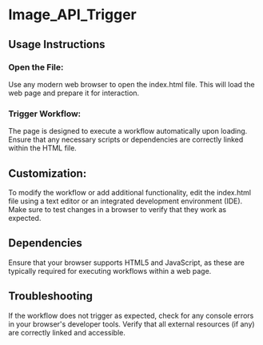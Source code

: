 # Image_API_Trigger

## Usage Instructions
### Open the File:
Use any modern web browser to open the index.html file. This will load the web page and prepare it for interaction.
### Trigger Workflow:
The page is designed to execute a workflow automatically upon loading. Ensure that any necessary scripts or dependencies are correctly linked within the HTML file.
## Customization:
To modify the workflow or add additional functionality, edit the index.html file using a text editor or an integrated development environment (IDE). Make sure to test changes in a browser to verify that they work as expected.
## Dependencies
Ensure that your browser supports HTML5 and JavaScript, as these are typically required for executing workflows within a web page.
## Troubleshooting
If the workflow does not trigger as expected, check for any console errors in your browser's developer tools.
Verify that all external resources (if any) are correctly linked and accessible.

